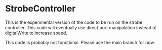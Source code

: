 # StrobeController
This is the experimental version of the code to be run on the strobe controller. This code will eventually use direct port manipulation instead of digitalWrite to increase speed. 

This code is probably not functional. Please use the main branch for now.

